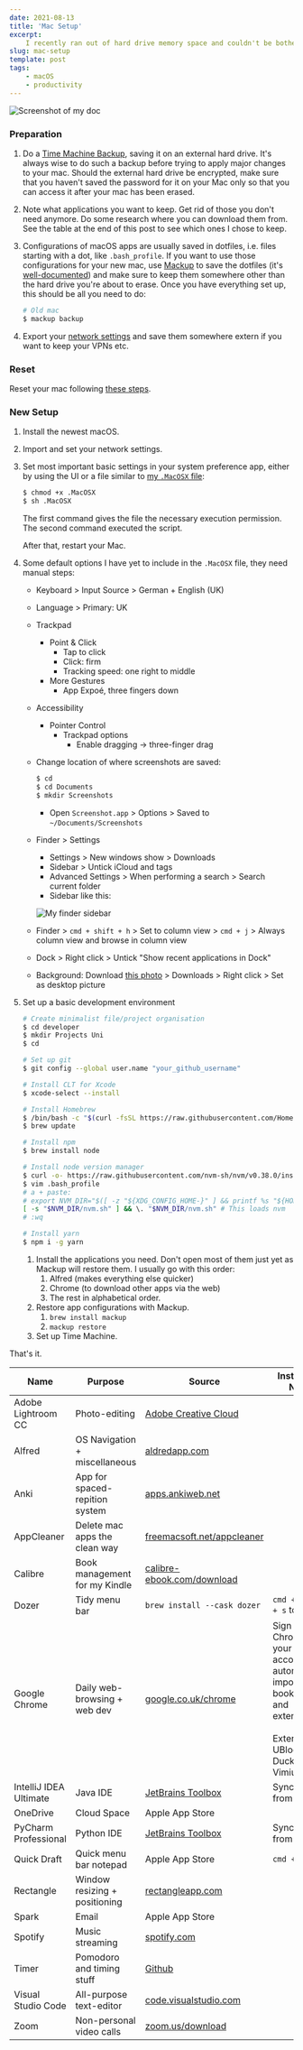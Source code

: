 ```yaml
---
date: 2021-08-13
title: 'Mac Setup'
excerpt:
    I recently ran out of hard drive memory space and couldn't be bothered to track down and uninstall all the clutter that accumulated over two years of software development. Hence, I reset my MacBook. I used this occasion to create a step-by-step guide on how exactly I reset my mac. It can also be used as a migration guide from one mac to another or an explanation of how to set up a new mac.
slug: mac-setup
template: post
tags:
    - macOS
    - productivity
---
```


![Screenshot of my doc](../../images/mac-setup-2021-08-13.png)

### Preparation

1. Do a [Time Machine Backup](https://support.apple.com/en-gb/HT201250), saving it on an external hard drive. It's always wise to do such a backup before trying to apply major changes to your mac.
Should the external hard drive be encrypted, make sure that you haven't saved the password for it on your Mac only so that you can access it after your mac has been erased.
2. Note what applications you want to keep. Get rid of those you don't need anymore. Do some research where you can download them from. See the table at the end of this post to see which ones I chose to keep.
3. Configurations of macOS apps are usually saved in dotfiles, i.e. files starting with a dot, like `.bash_profile`. If you want to use those configurations for your new mac, use [Mackup](https://github.com/lra/mackup#supported-applications) to save the dotfiles (it's [well-documented](https://github.com/lra/mackup/tree/master/doc)) and make sure to keep them somewhere other than the hard drive you're about to erase.
Once you have everything set up, this should be all you need to do:

    ```bash
    # Old mac
    $ mackup backup
    ```

4. Export your [network settings](https://support.apple.com/en-gb/guide/mac-help/mchlp2521/mac) and save them somewhere extern if you want to keep your VPNs etc.

### Reset

Reset your mac following [these steps](https://support.apple.com/en-gb/HT201065).

### New Setup

1. Install the newest macOS.
2. Import and set your network settings.
3. Set most important basic settings in your system preference app, either by using the UI or a file similar to [my `.MacOSX` file](https://github.com/ericjanto/dotfiles/blob/master/Mackup/.MacOSX):

    ```bash
    $ chmod +x .MacOSX
    $ sh .MacOSX
    ```

    The first command gives the file the necessary execution permission. The second command executed the script.

    After that, restart your Mac.

4. Some default options I have yet to include in the `.MacOSX` file, they need manual steps:
    - Keyboard > Input Source > German + English (UK)
    - Language > Primary: UK
    - Trackpad
        - Point & Click
            - Tap to click
            - Click: firm
            - Tracking speed: one right to middle
        - More Gestures
            - App Expoé, three fingers down
    - Accessibility
        - Pointer Control
            - Trackpad options
                - Enable dragging → three-finger drag
    - Change location of where screenshots are saved:

        ```bash
        $ cd
        $ cd Documents
        $ mkdir Screenshots
        ```

        - Open `Screenshot.app` > Options > Saved to `~/Documents/Screenshots`
    - Finder > Settings
        - Settings > New windows show > Downloads
        - Sidebar > Untick iCloud and tags
        - Advanced Settings > When performing a search > Search current folder
        - Sidebar like this:

        ![My finder sidebar](../../images/finder-2021-08-13.png)

    - Finder > `cmd + shift + h` > Set to column view > `cmd + j` > Always column view and browse in column view
    - Dock > Right click > Untick "Show recent applications in Dock"
    - Background: Download [this photo](https://uoe-my.sharepoint.com/:i:/g/personal/s1975761_ed_ac_uk/EUlxoaxMQmJGgcaoWTMnrP4BtO4HCCeC5LYzAbkfdOebPQ?e=bPHdaE) > Downloads > Right click > Set as desktop picture
5. Set up a basic development environment

    ```bash
    # Create minimalist file/project organisation
    $ cd developer
    $ mkdir Projects Uni
    $ cd

    # Set up git
    $ git config --global user.name "your_github_username"

    # Install CLT for Xcode
    $ xcode-select --install

    # Install Homebrew
    $ /bin/bash -c "$(curl -fsSL https://raw.githubusercontent.com/Homebrew/install/master/install.sh)"
    $ brew update

    # Install npm
    $ brew install node

    # Install node version manager
    $ curl -o- https://raw.githubusercontent.com/nvm-sh/nvm/v0.38.0/install.sh | bash
    $ vim .bash_profile
    # a + paste:
    # export NVM_DIR="$([ -z "${XDG_CONFIG_HOME-}" ] && printf %s "${HOME}/.nvm" || printf %s "${XDG_CONFIG_HOME}/nvm")"
    [ -s "$NVM_DIR/nvm.sh" ] && \. "$NVM_DIR/nvm.sh" # This loads nvm
    # :wq

    # Install yarn
    $ npm i -g yarn
    ```

    1. Install the applications you need. Don't open most of them just yet as Mackup will restore them. I usually go with this order:
        1. Alfred (makes everything else quicker)
        2. Chrome (to download other apps via the web)
        3. The rest in alphabetical order.
    2. Restore app configurations with Mackup.
       1. `brew install mackup`
       2. `mackup restore`
    3. Set up Time Machine.

That's it.

| Name                   | Purpose                        | Source                                                                          | Installation  Notes                                                                                                                                      |
| ---------------------- | ------------------------------ | ------------------------------------------------------------------------------- | -------------------------------------------------------------------------------------------------------------------------------------------------------- |
| Adobe Lightroom CC     | Photo-editing                  | [Adobe Creative Cloud](https://www.adobe.com/uk/creativecloud/desktop-app.html) |                                                                                                                                                          |
| Alfred                 | OS Navigation + miscellaneous  | [aldredapp.com](https://www.alfredapp.com/)                                     |                                                                                                                                                          |
| Anki                   | App for spaced-repition system | [apps.ankiweb.net](https://apps.ankiweb.net/)                                   |                                                                                                                                                          |
| AppCleaner             | Delete mac apps the clean way  | [freemacsoft.net/appcleaner](https://freemacsoft.net/appcleaner/)               |                                                                                                                                                          |
| Calibre                | Book management for my Kindle  | [calibre-ebook.com/download](https://calibre-ebook.com/download)                |                                                                                                                                                          |
| Dozer                  | Tidy menu bar                  | `brew install --cask dozer`                                                     | `cmd + shift + s` to toggle                                                                                                                              |
| Google Chrome          | Daily web-browsing + web dev   | [google.co.uk/chrome](https://www.google.co.uk/chrome/)                         | Sign into Chrome with your google account to automatically import your bookmarks and extensions </br> </br> Extensions: UBlockOrigin, DuckDuckGo, Vimium |
| IntelliJ IDEA Ultimate | Java IDE                       | [JetBrains Toolbox](https://www.jetbrains.com/toolbox-app/)                     | Sync options from account                                                                                                                                |
| OneDrive               | Cloud Space                    | Apple App Store                                                                 |                                                                                                                                                          |
| PyCharm Professional   | Python IDE                     | [JetBrains Toolbox](https://www.jetbrains.com/toolbox-app/)                     | Sync options from account                                                                                                                                |
| Quick Draft            | Quick menu bar notepad         | Apple App Store                                                                 | `cmd + d`                                                                                                                                                |
| Rectangle              | Window resizing + positioning  | [rectangleapp.com](https://rectangleapp.com/)                                   |                                                                                                                                                          |
| Spark                  | Email                          | Apple App Store                                                                 |                                                                                                                                                          |
| Spotify                | Music streaming                | [spotify.com](https://www.spotify.com/us/download/mac/)                         |                                                                                                                                                          |
| Timer                  | Pomodoro and timing stuff      | [Github](https://github.com/michaelvillar/timer-app/releases)                   |                                                                                                                                                          |
| Visual Studio Code     | All-purpose text-editor        | [code.visualstudio.com](https://code.visualstudio.com/Download)                 |                                                                                                                                                          |
| Zoom                   | Non-personal video calls       | [zoom.us/download](https://zoom.us/download)                                    |                                                                                                                                                          |